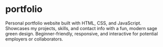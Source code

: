 # portfolio
Personal portfolio website built with HTML, CSS, and JavaScript. Showcases my projects, skills, and contact info with a fun, modern sage green design. Beginner-friendly, responsive, and interactive for potential employers or collaborators.
